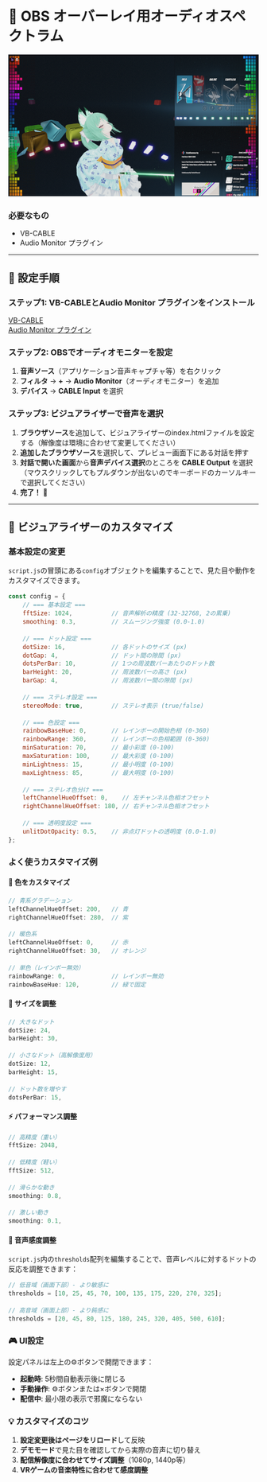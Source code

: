 # 🎯 OBS オーバーレイ用オーディオスペクトラム

![スクリーンショット](screenshot.png?v=2)


### 必要なもの
- VB-CABLE
- Audio Monitor プラグイン

---

## 🔧 設定手順

### ステップ1: VB-CABLEとAudio Monitor プラグインをインストール

[VB-CABLE](https://vb-audio.com/Cable/)  
[Audio Monitor プラグイン](https://obsproject.com/forum/resources/audio-monitor.1186/)

### ステップ2: OBSでオーディオモニターを設定
1. **音声ソース**（アプリケーション音声キャプチャ等）を右クリック
2. **フィルタ** → **+** → **Audio Monitor**（オーディオモニター）を追加
3. **デバイス** → **CABLE Input** を選択

### ステップ3: ビジュアライザーで音声を選択
1. **ブラウザソース**を追加して、ビジュアライザーのindex.htmlファイルを設定する（解像度は環境に合わせて変更してください）
2. **追加したブラウザソース**を選択して、プレビュー画面下にある対話を押す
3. **対話で開いた画面**から**音声デバイス選択**のところを **CABLE Output** を選択（マウスクリックしてもプルダウンが出ないのでキーボードのカーソルキーで選択してください）
4. **完了！** 🎉

---

## 🎨 ビジュアライザーのカスタマイズ

### 基本設定の変更
`script.js`の冒頭にある`config`オブジェクトを編集することで、見た目や動作をカスタマイズできます。

```javascript
const config = {
    // === 基本設定 ===
    fftSize: 1024,           // 音声解析の精度 (32-32768, 2の累乗)
    smoothing: 0.3,          // スムージング強度 (0.0-1.0)
    
    // === ドット設定 ===
    dotSize: 16,             // 各ドットのサイズ (px)
    dotGap: 4,               // ドット間の隙間 (px)
    dotsPerBar: 10,          // 1つの周波数バーあたりのドット数
    barHeight: 20,           // 周波数バーの高さ (px)
    barGap: 4,               // 周波数バー間の隙間 (px)
    
    // === ステレオ設定 ===
    stereoMode: true,        // ステレオ表示 (true/false)
    
    // === 色設定 ===
    rainbowBaseHue: 0,       // レインボーの開始色相 (0-360)
    rainbowRange: 360,       // レインボーの色相範囲 (0-360)
    minSaturation: 70,       // 最小彩度 (0-100)
    maxSaturation: 100,      // 最大彩度 (0-100)
    minLightness: 15,        // 最小明度 (0-100)
    maxLightness: 85,        // 最大明度 (0-100)
    
    // === ステレオ色分け ===
    leftChannelHueOffset: 0,    // 左チャンネル色相オフセット
    rightChannelHueOffset: 180, // 右チャンネル色相オフセット
    
    // === 透明度設定 ===
    unlitDotOpacity: 0.5,    // 非点灯ドットの透明度 (0.0-1.0)
};
```

### よく使うカスタマイズ例

#### 🎨 色をカスタマイズ
```javascript
// 青系グラデーション
leftChannelHueOffset: 200,   // 青
rightChannelHueOffset: 280,  // 紫

// 暖色系
leftChannelHueOffset: 0,     // 赤
rightChannelHueOffset: 30,   // オレンジ

// 単色（レインボー無効）
rainbowRange: 0,             // レインボー無効
rainbowBaseHue: 120,         // 緑で固定
```

#### 📏 サイズを調整
```javascript
// 大きなドット
dotSize: 24,
barHeight: 30,

// 小さなドット（高解像度用）
dotSize: 12,
barHeight: 15,

// ドット数を増やす
dotsPerBar: 15,
```

#### ⚡ パフォーマンス調整
```javascript
// 高精度（重い）
fftSize: 2048,

// 低精度（軽い）
fftSize: 512,

// 滑らかな動き
smoothing: 0.8,

// 激しい動き
smoothing: 0.1,
```

#### 🎵 音声感度調整
`script.js`内の`thresholds`配列を編集することで、音声レベルに対するドットの反応を調整できます：

```javascript
// 低音域（画面下部）- より敏感に
thresholds = [10, 25, 45, 70, 100, 135, 175, 220, 270, 325];

// 高音域（画面上部）- より鈍感に
thresholds = [20, 45, 80, 125, 180, 245, 320, 405, 500, 610];
```

### 🎮 UI設定
設定パネルは左上の⚙️ボタンで開閉できます：
- **起動時**: 5秒間自動表示後に閉じる
- **手動操作**: ⚙️ボタンまたは×ボタンで開閉
- **配信中**: 最小限の表示で邪魔にならない

### 💡 カスタマイズのコツ
1. **設定変更後はページをリロード**して反映
2. **デモモード**で見た目を確認してから実際の音声に切り替え
3. **配信解像度に合わせてサイズ調整**（1080p, 1440p等）
4. **VRゲームの音楽特性に合わせて感度調整**

